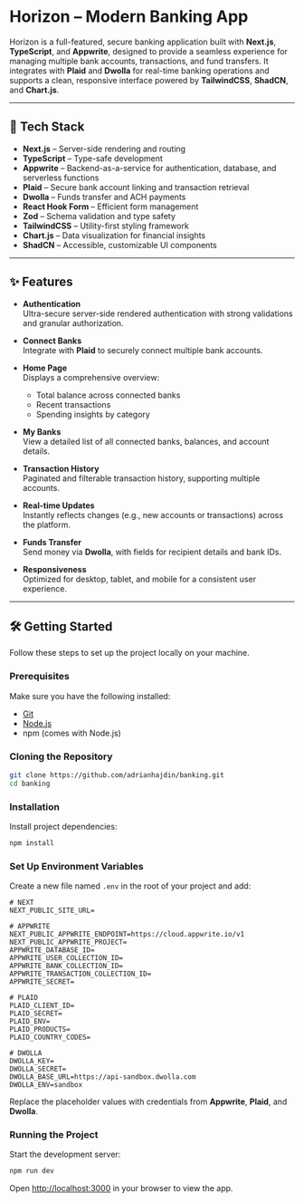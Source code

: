 

# Horizon – Modern Banking App

Horizon is a full-featured, secure banking application built with **Next.js**, **TypeScript**, and **Appwrite**, designed to provide a seamless experience for managing multiple bank accounts, transactions, and fund transfers. It integrates with **Plaid** and **Dwolla** for real-time banking operations and supports a clean, responsive interface powered by **TailwindCSS**, **ShadCN**, and **Chart.js**.

---

## 🚀 Tech Stack

- **Next.js** – Server-side rendering and routing  
- **TypeScript** – Type-safe development  
- **Appwrite** – Backend-as-a-service for authentication, database, and serverless functions  
- **Plaid** – Secure bank account linking and transaction retrieval  
- **Dwolla** – Funds transfer and ACH payments  
- **React Hook Form** – Efficient form management  
- **Zod** – Schema validation and type safety  
- **TailwindCSS** – Utility-first styling framework  
- **Chart.js** – Data visualization for financial insights  
- **ShadCN** – Accessible, customizable UI components  

---

## ✨ Features

- **Authentication**  
  Ultra-secure server-side rendered authentication with strong validations and granular authorization.

- **Connect Banks**  
  Integrate with **Plaid** to securely connect multiple bank accounts.

- **Home Page**  
  Displays a comprehensive overview:  
  - Total balance across connected banks  
  - Recent transactions  
  - Spending insights by category  

- **My Banks**  
  View a detailed list of all connected banks, balances, and account details.

- **Transaction History**  
  Paginated and filterable transaction history, supporting multiple accounts.

- **Real-time Updates**  
  Instantly reflects changes (e.g., new accounts or transactions) across the platform.

- **Funds Transfer**  
  Send money via **Dwolla**, with fields for recipient details and bank IDs.

- **Responsiveness**  
  Optimized for desktop, tablet, and mobile for a consistent user experience.

---

## 🛠️ Getting Started

Follow these steps to set up the project locally on your machine.

### Prerequisites

Make sure you have the following installed:

- [Git](https://git-scm.com/)
- [Node.js](https://nodejs.org/)
- npm (comes with Node.js)

### Cloning the Repository

```bash
git clone https://github.com/adrianhajdin/banking.git
cd banking
```

### Installation

Install project dependencies:

```bash
npm install
```

### Set Up Environment Variables

Create a new file named `.env` in the root of your project and add:

```env
# NEXT
NEXT_PUBLIC_SITE_URL=

# APPWRITE
NEXT_PUBLIC_APPWRITE_ENDPOINT=https://cloud.appwrite.io/v1
NEXT_PUBLIC_APPWRITE_PROJECT=
APPWRITE_DATABASE_ID=
APPWRITE_USER_COLLECTION_ID=
APPWRITE_BANK_COLLECTION_ID=
APPWRITE_TRANSACTION_COLLECTION_ID=
APPWRITE_SECRET=

# PLAID
PLAID_CLIENT_ID=
PLAID_SECRET=
PLAID_ENV=
PLAID_PRODUCTS=
PLAID_COUNTRY_CODES=

# DWOLLA
DWOLLA_KEY=
DWOLLA_SECRET=
DWOLLA_BASE_URL=https://api-sandbox.dwolla.com
DWOLLA_ENV=sandbox
```

Replace the placeholder values with credentials from **Appwrite**, **Plaid**, and **Dwolla**.

### Running the Project

Start the development server:

```bash
npm run dev
```

Open [http://localhost:3000](http://localhost:3000) in your browser to view the app.
